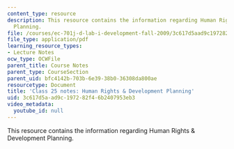 ```yaml
---
content_type: resource
description: This resource contains the information regarding Human Rights & Development
  Planning.
file: /courses/ec-701j-d-lab-i-development-fall-2009/3c617d5aad9c197282f46b2407953eb3_MITEC_701JF09_lec25_notes.pdf
file_type: application/pdf
learning_resource_types:
- Lecture Notes
ocw_type: OCWFile
parent_title: Course Notes
parent_type: CourseSection
parent_uid: bfc4142b-703b-6e39-38b0-36308da800ae
resourcetype: Document
title: 'Class 25 notes: Human Rights & Development Planning'
uid: 3c617d5a-ad9c-1972-82f4-6b2407953eb3
video_metadata:
  youtube_id: null
---
```

This resource contains the information regarding Human Rights & Development Planning.